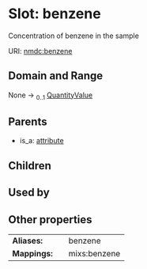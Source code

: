 
# Slot: benzene


Concentration of benzene in the sample

URI: [nmdc:benzene](https://microbiomedata/meta/benzene)


## Domain and Range

None &#8594;  <sub>0..1</sub> [QuantityValue](QuantityValue.md)

## Parents

 *  is_a: [attribute](attribute.md)

## Children


## Used by


## Other properties

|  |  |  |
| --- | --- | --- |
| **Aliases:** | | benzene |
| **Mappings:** | | mixs:benzene |


